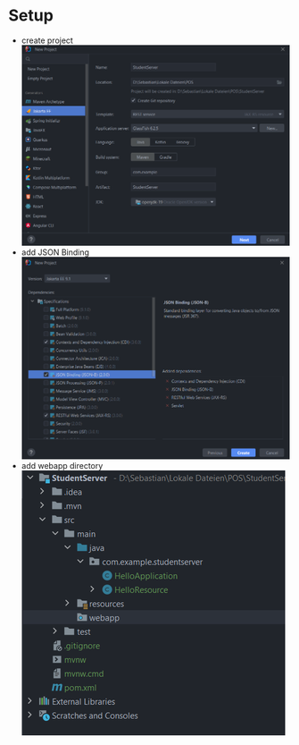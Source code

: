 # Setup

+ create project
  ![img_1.png](img_1.png)
+ add JSON Binding
  ![img.png](img.png)
+ add webapp directory
  ![img_2.png](img_2.png)